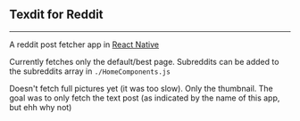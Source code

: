 ## Texdit for Reddit
--- 
A reddit post fetcher app in [React Native](https://reactnative.dev/)

Currently fetches only the default/best page. Subreddits can be added to the subreddits array in `./HomeComponents.js`

Doesn't fetch full pictures yet (it was too slow). Only the thumbnail. The goal was to only fetch the text post (as indicated by the name of this app, but ehh why not)